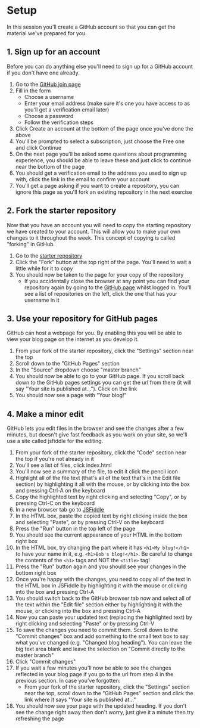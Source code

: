 # Setup

In this session you'll create a GitHub account so that you can get the material we've prepared for you.

## 1. Sign up for an account
Before you can do anything else you'll need to sign up for a GitHub account if you don't have one already.

1. Go to the [GitHub join page](https://github.com/join)
2. Fill in the form
    - Choose a username
    - Enter your email address (make sure it's one you have access to as you'll get a verification email later)
    - Choose a password
    - Follow the verification steps
3. Click Create an account at the bottom of the page once you've done the above
4. You'll be prompted to select a subscription, just choose the Free one and click Continue
5. On the next page you'll be asked some questions about programming experience, you should be able to leave these and just click to continue near the bottom of the page
6. You should get a verification email to the address you used to sign up with, click the link in the email to confirm your account
7. You'll get a page asking if you want to create a repository, you can ignore this page as you'll fork an existing repository in the next exercise

## 2. Fork the starter repository
Now that you have an account you will need to copy the starting repository we have created to your account. This will allow you to make your own changes to it throughout the week. This concept of copying is called "forking" in GitHub.

1. Go to the [starter repository](https://github.com/OmNomRarg/pt-web)
2. Click the "Fork" button at the top right of the page. You'll need to wait a little while for it to copy
3. You should now be taken to the page for your copy of the repository
    - If you accidentally close the browser at any point you can find your repository again by going to the [GitHub page](https://github.com/) whilst logged in. You'll see a list of repositories on the left, click the one that has your username in it

## 3. Use your repository for GitHub pages
GitHub can host a webpage for you. By enabling this you will be able to view your blog page on the internet as you develop it.

1. From your fork of the starter repository, click the "Settings" section near the top
2. Scroll down to the "GitHub Pages" section
3. In the "Source" dropdown choose "master branch"
4. You should now be able to go to your GitHub page. If you scroll back down to the GitHub pages settings you can get the url from there (it will say "Your site is published at..."). Click on the link
5. You should now see a page with "Your blog!"

## 4. Make a minor edit
GitHub lets you edit files in the browser and see the changes after a few minutes, but doesn't give fast feedback as you work on your site, so we'll use a site called jsfiddle for the editing.

1. From your fork of the starter repository, click the "Code" section near the top if you're not already in it
2. You'll see a list of files, click index.html
3. You'll now see a summary of the file, to edit it click the pencil icon
4. Highlight all of the file text (that's all of the text that's in the Edit file section) by highlighting it all with the mouse, or by clicking into the box and pressing Ctrl-A on the keyboard
5. Copy the highlighted text by right clicking and selecting "Copy", or by pressing Ctrl-C on the keyboard
6. In a new browser tab go to [JSFiddle](https://jsfiddle.net/)
7. In the HTML box, paste the copied text by right clicking inside the box and selecting "Paste", or by pressing Ctrl-V on the keyboard
8. Press the "Run" button in the top left of the page
9. You should see the current appearance of your HTML in the bottom right box
10. In the HTML box, try changing the part where it has `<h1>My blog!</h1>` to have your name in it, e.g. `<h1>Bob's blog!</h1>`. Be careful to change the contents of the `<h1>` tags and NOT the `<title>` tag!
11. Press the "Run" button again and you should see your changes in the bottom right box
12. Once you're happy with the changes, you need to copy all of the text in the HTML box in JSFiddle by highlighting it with the mouse or clicking into the box and pressing Ctrl-A
13. You should switch back to the GitHub browser tab now and select all of the text within the "Edit file" section either by highlighting it with the mouse, or clicking into the box and pressing Ctrl-A
14. Now you can paste your updated text (replacing the highlighted text) by right clicking and selecting "Paste" or by pressing Ctrl-V
15. To save the changes you need to commit them. Scroll down to the "Commit changes" box and add something to the small text box to say what you've changed (e.g. "Changed blog heading"). You can leave the big text area blank and leave the selection on "Commit directly to the master branch"
16. Click "Commit changes"
17. If you wait a few minutes you'll now be able to see the changes reflected in your blog page if you go to the url from step 4 in the previous section. In case you've forgotten:
    - From your fork of the starter repository, click the "Settings" section near the top, scroll down to the "GitHub Pages" section and click the link where it says "Your site is published at..."
18. You should now see your page with the updated heading. If you don't see the change right away then don't worry, just give it a minute then try refreshing the page